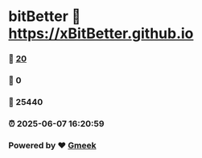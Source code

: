 # bitBetter :link: https://xBitBetter.github.io 
### :page_facing_up: [20](https://xBitBetter.github.io/tag.html) 
### :speech_balloon: 0 
### :hibiscus: 25440 
### :alarm_clock: 2025-06-07 16:20:59 
### Powered by :heart: [Gmeek](https://github.com/Meekdai/Gmeek)
